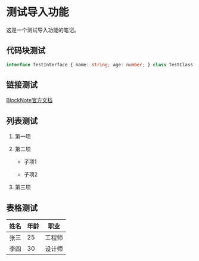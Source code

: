 # 测试导入功能

这是一个测试导入功能的笔记。

## 代码块测试

```typescript
interface TestInterface { name: string; age: number; } class TestClass implements TestInterface { name: string; age: number; constructor(name: string, age: number) { this.name = name; this.age = age; } greet() { return `Hello, I'm ${this.name} and I'm ${this.age} years old.`; } }
```

## 链接测试

[BlockNote官方文档](https://www.blocknotejs.org)

## 列表测试

1. 第一项

2. 第二项

   * 子项1

   * 子项2

3. 第三项

## 表格测试

| 姓名 | 年龄 | 职业  |
| -- | -- | --- |
| 张三 | 25 | 工程师 |
| 李四 | 30 | 设计师 |
